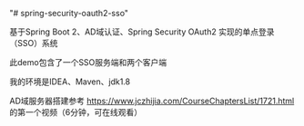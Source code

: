 "# spring-security-oauth2-sso" 

基于Spring Boot 2、AD域认证、Spring Security OAuth2 实现的单点登录（SSO）系统

此demo包含了一个SSO服务端和两个客户端

我的环境是IDEA、Maven、jdk1.8

AD域服务器搭建参考 https://www.jczhijia.com/CourseChaptersList/1721.html 的第一个视频（6分钟，可在线观看）
